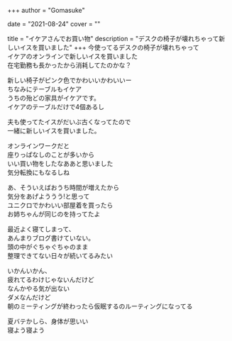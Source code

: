 +++
author = "Gomasuke"

date = "2021-08-24"
cover = ""

title = "イケアさんでお買い物"
description = "デスクの椅子が壊れちゃって新しいイスを買いました"
+++
今使ってるデスクの椅子が壊れちゃって  
イケアのオンラインで新しいイスを買いました  
在宅勤務も長かったから消耗してたのかな？  
  


新しい椅子がピンク色でかわいいかわいいー  
ちなみにテーブルもイケア  
うちの殆どの家具がイケアです。  
イケアのテーブルだけで4個あるし  
  

夫も使ってたイスがだいぶ古くなってたので  
一緒に新しいイスを買いました。  
  
オンラインワークだと  
座りっぱなしのことが多いから  
いい買い物をしたなああと思いました  
気分転換にもなるしね  
  
あ、そういえばおうち時間が増えたから  
気分をあげよううう!と思って  
ユニクロでかわいい部屋着を買ったら  
お姉ちゃんが同じのを持ってたよ  
  
最近よく寝てしまって、  
あんまりブログ書けていない。  
頭の中がぐちゃぐちゃのまま  
整理できてない日々が続いてるみたい  
  
いかんいかん、  
疲れてるわけじゃないんだけど  
なんかやる気が出ない  
ダメなんだけど  
朝のミーティングが終わったら仮眠するのルーティングになってる  
  
夏バテかしら、身体が思いい  
寝よう寝よう  